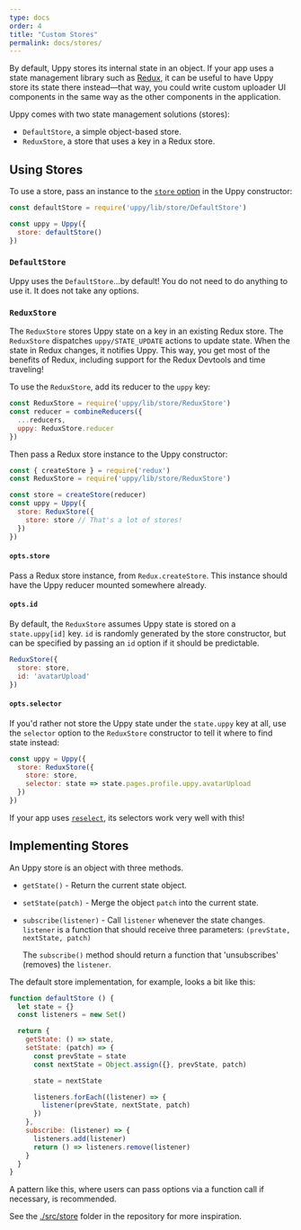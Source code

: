 ```yaml
---
type: docs
order: 4
title: "Custom Stores"
permalink: docs/stores/
---
```


<link rel="stylesheet" href="https://uppy.io/css/main.css">

By default, Uppy stores its internal state in an object.
If your app uses a state management library such as [Redux](https://redux.js.org), it can be useful to have Uppy store its state there instead—that way, you could write custom uploader UI components in the same way as the other components in the application.

Uppy comes with two state management solutions (stores):

 - `DefaultStore`, a simple object-based store.
 - `ReduxStore`, a store that uses a key in a Redux store.

## Using Stores

To use a store, pass an instance to the [`store` option](/docs/uppy#store-defaultstore) in the Uppy constructor:

```js
const defaultStore = require('uppy/lib/store/DefaultStore')

const uppy = Uppy({
  store: defaultStore()
})
```

### `DefaultStore`

Uppy uses the `DefaultStore`…by default! You do not need to do anything to use it.
It does not take any options.

### `ReduxStore`

The `ReduxStore` stores Uppy state on a key in an existing Redux store.
The `ReduxStore` dispatches `uppy/STATE_UPDATE` actions to update state.
When the state in Redux changes, it notifies Uppy.
This way, you get most of the benefits of Redux, including support for the Redux Devtools and time traveling!

To use the `ReduxStore`, add its reducer to the `uppy` key:

```js
const ReduxStore = require('uppy/lib/store/ReduxStore')
const reducer = combineReducers({
  ...reducers,
  uppy: ReduxStore.reducer
})
```

Then pass a Redux store instance to the Uppy constructor:

```js
const { createStore } = require('redux')
const ReduxStore = require('uppy/lib/store/ReduxStore')

const store = createStore(reducer)
const uppy = Uppy({
  store: ReduxStore({
    store: store // That's a lot of stores!
  })
})
```

#### `opts.store`

Pass a Redux store instance, from `Redux.createStore`.
This instance should have the Uppy reducer mounted somewhere already.

#### `opts.id`

By default, the `ReduxStore` assumes Uppy state is stored on a `state.uppy[id]` key.
`id` is randomly generated by the store constructor, but can be specified by passing an `id` option if it should be predictable.

```js
ReduxStore({
  store: store,
  id: 'avatarUpload'
})
```

#### `opts.selector`

If you'd rather not store the Uppy state under the `state.uppy` key at all, use the `selector` option to the `ReduxStore` constructor to tell it where to find state instead:

```js
const uppy = Uppy({
  store: ReduxStore({
    store: store,
    selector: state => state.pages.profile.uppy.avatarUpload
  })
})
```

If your app uses [`reselect`](https://npmjs.com/package/reselect), its selectors work very well with this!

## Implementing Stores

An Uppy store is an object with three methods.

 - `getState()` - Return the current state object.
 - `setState(patch)` - Merge the object `patch` into the current state.
 - `subscribe(listener)` - Call `listener` whenever the state changes.
   `listener` is a function that should receive three parameters:
   `(prevState, nextState, patch)`

   The `subscribe()` method should return a function that 'unsubscribes' (removes) the `listener`.

The default store implementation, for example, looks a bit like this:

```js
function defaultStore () {
  let state = {}
  const listeners = new Set()

  return {
    getState: () => state,
    setState: (patch) => {
      const prevState = state
      const nextState = Object.assign({}, prevState, patch)

      state = nextState

      listeners.forEach((listener) => {
        listener(prevState, nextState, patch)
      })
    },
    subscribe: (listener) => {
      listeners.add(listener)
      return () => listeners.remove(listener)
    }
  }
}
```

A pattern like this, where users can pass options via a function call if necessary, is recommended.

See the [./src/store](https://github.com/transloadit/uppy/tree/feature/store/src/store) folder in the repository for more inspiration.
